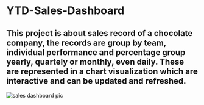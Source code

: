 # YTD-Sales-Dashboard

## This project is about sales record of a chocolate company, the records are group by team, individual performance and percentage group yearly, quartely or monthly, even daily. These are represented in a chart visualization which are interactive and can be updated and refreshed.
![sales dashboard pic](https://user-images.githubusercontent.com/91481737/211204208-737f39f1-cd39-4555-a734-bcbc2eeb62f6.PNG)


